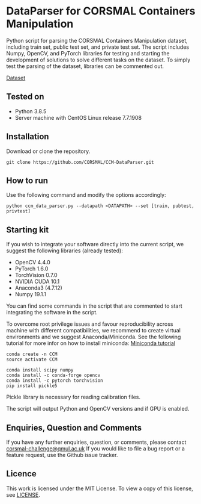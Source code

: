 # DataParser for CORSMAL Containers Manipulation

Python script for parsing the CORSMAL Containers Manipulation dataset, including
train set, public test set, and private test set. The script includes
Numpy, OpenCV, and PyTorch libraries for testing and starting the development
of solutions to solve different tasks on the dataset. To simply test the parsing
of the dataset, libraries can be commented out.

[Dataset](http://corsmal.eecs.qmul.ac.uk/containers_manip.html)


## Tested on
* Python 3.8.5
* Server machine with CentOS Linux release 7.7.1908

## Installation
Download or clone the repository.
```
git clone https://github.com/CORSMAL/CCM-DataParser.git
```

## How to run
Use the following command and modify the options accordingly:
```
python ccm_data_parser.py --datapath <DATAPATH> --set [train, pubtest, privtest]
```

## Starting kit
If you wish to integrate your software directly into the current script, we 
suggest the following libraries (already tested):
* OpenCV 4.4.0
* PyTorch 1.6.0
* TorchVision 0.7.0
* NVIDIA CUDA 10.1
* Anaconda3 (4.7.12)
* Numpy 19.1.1

You can find some commands in the script that are commented to start integrating
the software in the script.

To overcome root privilege issues and favour reproducibility across machine with
different compatibilities, we recommend to create virtual environments and we
suggest Anaconda/Miniconda. See the following tutorial for more infor on how to
install miniconda: 
[Miniconda tutorial](https://docs.conda.io/en/latest/miniconda.html)

```
conda create -n CCM
source activate CCM

conda install scipy numpy
conda install -c conda-forge opencv
conda install -c pytorch torchvision
pip install pickle5
```

Pickle library is necessary for reading calibration files.

The script will output Python and OpenCV versions and if GPU is enabled.


## Enquiries, Question and Comments

If you have any further enquiries, question, or comments, please contact 
corsmal-challenge@qmul.ac.uk If you would like to 
file a bug report or a feature request, use the Github issue tracker. 

## Licence
This work is licensed under the MIT License. To view a copy of this license, 
see [LICENSE](../LICENSE).

